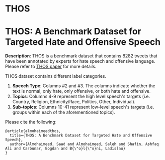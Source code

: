 # THOS
THOS: A Benchmark Dataset for Targeted Hate and Offensive Speech
================================================================

**Description**:
THOS is a benchmark dataset that contains 8282 tweets that have been annotated by experts for hate speech and offensive language. Please refer to [THOS paper](https://dmlr.ai/assets/accepted-papers/34/CameraReady/DMLR_ICML23%20(28).pdf) for more details.

THOS dataset contains different label categories.
1. **Speech Type**: Columns #2 and #3. The columns indicate whether the text is normal, only hate, only offensive, or both hate and offensive.
2. **Topics**: Columns 4-9 represent the high level speech's targets (i.e. Country, Religion, Ethnicity/Race, Politics, Other, Individual).
3. **Sub-topics**: Columns 10-41 represent low-level speech's targets (i.e. groups within each of the aforementioned topics).


Please cite the following:

~~~
@article{almohaimeedthos,
  title={THOS: A Benchmark Dataset for Targeted Hate and Offensive Speech},
  author={Almohaimeed, Saad and Almohaimeed, Saleh and Shafin, Ashfaq Ali and Carbunar, Bogdan and B{\"o}l{\"o}ni, Ladislau}
}
~~~
